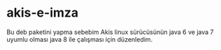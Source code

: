 # akis-e-imza
Bu deb paketini yapma sebebim Akis linux sürücüsünün java 6 ve java 7 uyumlu olması java 8 ile çalışması için düzenledim.
